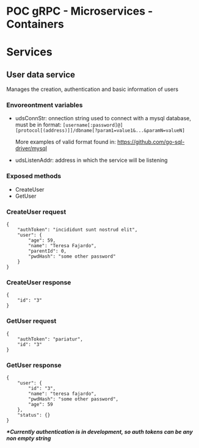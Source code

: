 # POC gRPC - Microservices - Containers
# Services
## User data service
Manages the creation, authentication and basic information of users
### Envoreontment variables
- udsConnStr: onnection string used to connect with a mysql database, must be in format: `[username[:password]@][protocol[(address)]]/dbname[?param1=value1&...&paramN=valueN]` 

    More examples of valid format found in: https://github.com/go-sql-driver/mysql
- udsListenAddr: address in which the service will be listening
### Exposed methods
- CreateUser
- GetUser

### CreateUser request
```
{
    "authToken": "incididunt sunt nostrud elit",
    "user": {
        "age": 59,
        "name": "Teresa Fajardo",
        "parentId": 0,
        "pwdHash": "some other password"
    }
}
```
### CreateUser response
```
{
    "id": "3"
}
```
### GetUser request
```
{
    "authToken": "pariatur",
    "id": "3"
}
```
### GetUser response
```
{
    "user": {
        "id": "3",
        "name": "teresa fajardo",
        "pwdHash": "some other password",
        "age": 59
    },
    "status": {}
}
```
__*\*Currently authentication is in development, so auth tokens can be any non empty string*__
